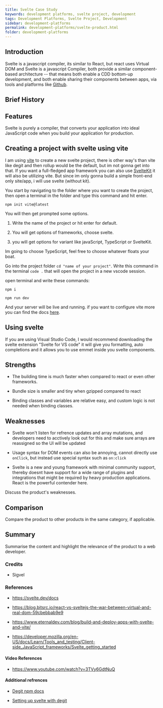 ```yaml
---
title: Svelte Case Study
keywords: development platforms, svelte project, development
tags: Development Platforms, Svelte Project, Development
sidebar: development-platforms
permalink: development-platforms/svelte-product.html
folder: development-platforms
---
```


## Introduction

Svelte is a javascript compiler, its similar to React, but react uses Virtual DOM and Svelte is a javascript Compiler, both provide a similar component-based architecture -- that means both enable a CDD bottom-up development, and both enable sharing their components between apps, via tools and platforms like [Github](www.github.com).

## Brief History

## Features

Svelte is purely a compiler, that converts your application into ideal JavaScript code when you build your application for production.

## Creating a project with svelte using vite

I am using [vite](https://vitejs.dev/) to create a new svelte project, there is other way's than vite like degit and then rollup would be the default, but im not gonna get into that. If you want a full-fledged app framework you can also use [SvelteKit](https://svelte.dev/docs) it will also be utilizing vite. But since im only gonna build a simple front-end only site/app, i will use svelte (without kit).

You start by navigating to the folder where you want to create the project, then open a terminal in the folder and type this command and hit enter.

```
npm init vite@latest
```

You will then get prompted some options.

1. Write the name of the project or hit enter for default.

2. You will get options of frameworks, choose svelte.

3. you will get options for variant like javaScript, TypeScript or SvelteKit.

Im going to choose TypeScript, feel free to choose whatever floats your boat.

Go into the project folder `cd "name of your project"`.
Write this command in the terminal `code .` that will open the project in a new vscode session.

open terminal and write these commands:

```
npm i
```
```
npm run dev
```

And your server will be live and running.
if you want to configure vite more you can find the docs [here](https://vitejs.dev/config/).

## Using svelte

If you are using Visual Studio Code, I would recommend downloading the svelte extension "Svelte for VS code" it will give you formatting, auto completions and it allows you to use emmet inside you svelte components.



## Strengths

- The building time is much faster when compared to react or even other frameworks.

- Bundle size is smaller and tiny when gzipped compared to react

- Binding classes and variables are relative easy, and custom logic is not needed when binding classes.

## Weaknesses

- Svelte won't listen for refrence updates and array mutations, and developers need to acctively look out for this and make sure arrays are reassigned so the UI will be updated

- Usage syntax for DOM events can also be annoying, cannot directly use `onClick`, but instead use special syntax such as `on:click`

- Svelte is a new and young framework with minimal community support,
thereby doesnt have support for a wide range of plugins and integrations that might be required by heavy production applications. React is the powerful contender here. 

Discuss the product's weaknesses.

## Comparison

Compare the product to other products in the same category, if applicable.

## Summary

Summarise the content and highlight the relevance of the product to a web developer.

### Credits

- Sigvel

### References

- https://svelte.dev/docs

- https://blog.bitsrc.io/react-vs-sveltejs-the-war-between-virtual-and-real-dom-59cbebbab9e9

- https://www.eternaldev.com/blog/build-and-deploy-apps-with-svelte-and-vite/

- https://developer.mozilla.org/en-US/docs/Learn/Tools_and_testing/Client-side_JavaScript_frameworks/Svelte_getting_started

#### Video References

- https://www.youtube.com/watch?v=3TVy6GdtNuQ

#### Additional refrences

- [Degit npm docs](https://www.npmjs.com/package/degit)

- [Setting up svelte with degit](https://developer.mozilla.org/en-US/docs/Learn/Tools_and_testing/Client-side_JavaScript_frameworks/Svelte_Todo_list_beginning)
